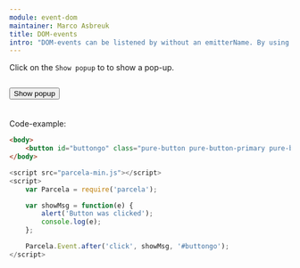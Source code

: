 ```yaml
---
module: event-dom
maintainer: Marco Asbreuk
title: DOM-events
intro: "DOM-events can be listened by without an emitterName. By using the `filter`-argument you specify which node to listen to. Because the filter (selector) is a String, we can pass it as 3rd parameter."
---
```


<style type="text/css">
    #addbtn-container {
        margin: 2em 0;
        min-height: 2em;
    }
</style>

Click on the `Show popup` to to show a pop-up.

<div id="addbtn-container">
    <button id="buttongo" class="pure-button pure-button-primary pure-button-bordered">Show popup</button>
</div>


Code-example:

```html
<body>
    <button id="buttongo" class="pure-button pure-button-primary pure-button-bordered">Show popup</button>
</body>
```

```js
<script src="parcela-min.js"></script>
<script>
    var Parcela = require('parcela');

    var showMsg = function(e) {
        alert('Button was clicked');
        console.log(e);
    };

    Parcela.Event.after('click', showMsg, '#buttongo');
</script>
```

<script src="../../dist/parcela-min.js"></script>
<script>
    var Parcela = require('parcela');

    var showMsg = function(e) {
        alert('Button was clicked');
        console.log(e);
    };

    Parcela.Event.after('click', showMsg, '#buttongo');
</script>
